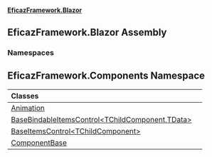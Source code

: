 #### [EficazFramework.Blazor](EficazFrameworkBlazor.md 'EficazFramework Blazor')

## EficazFramework.Blazor Assembly
### Namespaces

<a name='EficazFramework.Components'></a>

## EficazFramework.Components Namespace

| Classes | |
| :--- | :--- |
| [Animation](EficazFramework.Components/Animation.md 'EficazFramework.Components.Animation') | |
| [BaseBindableItemsControl&lt;TChildComponent,TData&gt;](EficazFramework.Components/BaseBindableItemsControl_TChildComponent,TData_.md 'EficazFramework.Components.BaseBindableItemsControl<TChildComponent,TData>') | |
| [BaseItemsControl&lt;TChildComponent&gt;](EficazFramework.Components/BaseItemsControl_TChildComponent_.md 'EficazFramework.Components.BaseItemsControl<TChildComponent>') | |
| [ComponentBase](EficazFramework.Components/ComponentBase.md 'EficazFramework.Components.ComponentBase') | |
